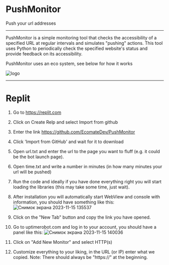 # PushMonitor
Push your url addresses

---------------

PushMonitor is a simple monitoring tool that checks the accessibility of a specified URL at regular intervals and simulates "pushing" actions. This tool uses Python to periodically check the specified website's status and provide feedback on its accessibility.

PushMonitor uses an eco system, see below for how it works

![logo](https://github.com/EcomateDev/PushMonitor/assets/144458220/007877a3-4d22-4fd9-a268-d12ab1b7ba8b)


-----------------------

# Replit

1. Go to https://replit.com
2. Click on Create Relp and select Import from github
3. Enter the link https://github.com/EcomateDev/PushMonitor
4. Click 'Import from GitHub' and wait for it to download
5. Open url.txt and enter the url to the page you want to fluff (e.g. it could be the bot launch page).
6. Open time.txt and write a number in minutes (in how many minutes your url will be pushed)
7. Run the code and ideally if you have done everything right you will start loading the libraries (this may take some time, just wait).
8. After installation you will automatically start WebView and console with information, you should have something like this:
![Снимок экрана 2023-11-15 135537](https://github.com/EcomateDev/PushMonitor/assets/144458220/f5a4bf04-55ff-4204-b80a-af617301b88f)

9. Click on the "New Tab" button and copy the link you have opened.
10. Go to uptimerobot.com and log in to your account, you should have a panel like this:
![Снимок экрана 2023-11-15 140036](https://github.com/EcomateDev/PushMonitor/assets/144458220/d2615c0c-9aad-49e7-8d8d-b09e86c9d475)

11. Click on "Add New Monitor" and select HTTP(s)
12. Customize everything to your liking, in the URL (or IP) enter what we copied.
Note: There should always be "https://" at the beginning.
